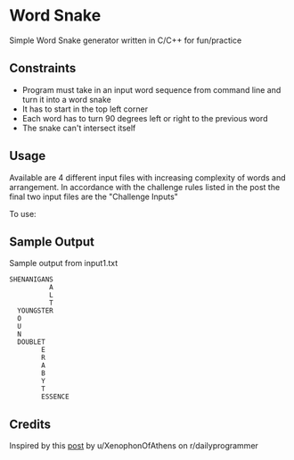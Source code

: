 # Word Snake

Simple Word Snake generator written in C/C++ for fun/practice 

## Constraints

- Program must take in an input word sequence from command line and turn it into a word snake
- It has to start in the top left corner
- Each word has to turn 90 degrees left or right to the previous word
- The snake can't intersect itself

## Usage
Available are 4 different input files with increasing complexity of words and arrangement. In accordance with the challenge rules listed in the post the final two input files are the "Challenge Inputs"

To use:

## Sample Output
Sample output from input1.txt

```
SHENANIGANS                                         
          A                                         
          L                                         
          T                                         
  YOUNGSTER                                         
  O                                                 
  U                                                 
  N                                                 
  DOUBLET                                           
        E                                           
        R                                           
        A                                           
        B                                           
        Y                                           
        T                                           
        ESSENCE
```
## Credits

Inspired by this [post](https://old.reddit.com/r/dailyprogrammer/comments/3bi5na/20150629_challenge_221_easy_word_snake/) by u/XenophonOfAthens on r/dailyprogrammer
